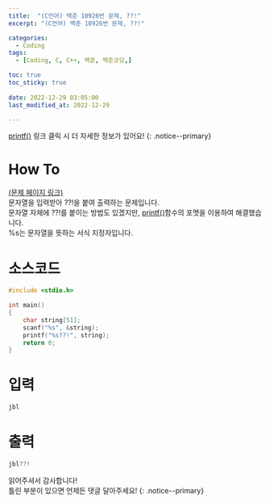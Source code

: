 ```yaml
---
title:  "(C언어) 백준 10926번 문제, ??!" 
excerpt: "(C언어) 백준 10926번 문제, ??!"

categories:
  - Coding
tags:
  - [Coding, C, C++, 백준, 백준코딩,]

toc: true
toc_sticky: true
 
date: 2022-12-29 03:05:00
last_modified_at: 2022-12-29

---
```


[printf()](https://jbl28.github.io/c/printf/) 링크 클릭 시 더 자세한 정보가 있어요!
{: .notice--primary} 

# How To
[(문제 페이지 링크)](https://www.acmicpc.net/problem/10926)<br>
문자열을 입력받아 ??!을 붙여 출력하는 문제입니다.<br>
문자열 자체에 ??!를 붙이는 방법도 있겠지만, [printf()](https://jbl28.github.io/c/printf/)함수의 포멧을 이용하여 해결했습니다.<br>
%s는 문자열을 뜻하는 서식 지정자입니다.<br>

# 소스코드
```cpp
#include <stdio.h>

int main()
{
	char string[51];
	scanf("%s", &string);
	printf("%s??!", string);
	return 0;
}
```

# 입력
```cpp
jbl
```

# 출력
```cpp
jbl??!
```

읽어주셔서 감사합니다! <br>틀린 부분이 있으면 언제든 댓글 달아주세요!
{: .notice--primary} 

